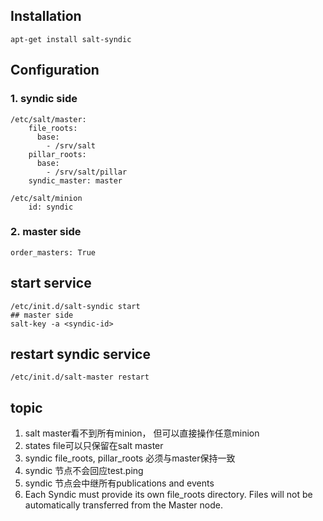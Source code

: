 ## Installation
```
apt-get install salt-syndic
```
## Configuration
### 1. syndic side
```
/etc/salt/master:
    file_roots:
      base:
        - /srv/salt
    pillar_roots:
      base:
        - /srv/salt/pillar
    syndic_master: master

/etc/salt/minion
    id: syndic
```
### 2. master side
```
order_masters: True
```
## start service
```
/etc/init.d/salt-syndic start
## master side
salt-key -a <syndic-id>
```
## restart syndic service
```
/etc/init.d/salt-master restart
```

## topic
1. salt master看不到所有minion， 但可以直接操作任意minion
2. states file可以只保留在salt master
3. syndic file_roots, pillar_roots 必须与master保持一致
4. syndic 节点不会回应test.ping
5. syndic 节点会中继所有publications and events
6. Each Syndic must provide its own file_roots directory. Files will not be automatically transferred from the Master node.
